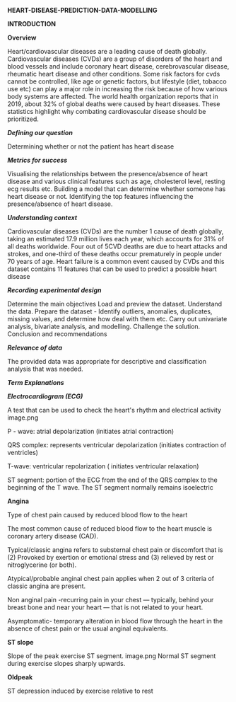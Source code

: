 **HEART-DISEASE-PREDICTION-DATA-MODELLING**


**INTRODUCTION**

**Overview**

Heart/cardiovascular diseases are a leading cause of death globally. Cardiovascular diseases (CVDs) are a group of disorders of the heart and blood vessels and include coronary heart disease, cerebrovascular disease, rheumatic heart disease and other conditions. Some risk factors for cvds cannot be controlled, like age or genetic factors, but lifestyle (diet, tobacco use etc) can play a major role in increasing the risk because of how various body systems are affected. The world health organization reports that in 2019, about 32% of global deaths were caused by heart diseases. These statistics highlight why combating cardiovascular disease should be prioritized.

***Defining our question***

Determining whether or not the patient has heart disease


***Metrics for success***

Visualising the relationships between the presence/absence of heart disease and various clinical features such as age, cholesterol level, resting ecg results etc.
Building a model that can determine whether someone has heart disease or not.
Identifying the top features influencing the presence/absence of heart disease.


***Understanding context***

Cardiovascular diseases (CVDs) are the number 1 cause of death globally, taking an estimated 17.9 million lives each year, which accounts for 31% of all deaths worldwide. Four out of 5CVD deaths are due to heart attacks and strokes, and one-third of these deaths occur prematurely in people under 70 years of age. Heart failure is a common event caused by CVDs and this dataset contains 11 features that can be used to predict a possible heart disease



***Recording experimental design***

Determine the main objectives
Load and preview the dataset.
Understand the data.
Prepare the dataset - Identify outliers, anomalies, duplicates, missing values, and determine how deal with them etc.
Carry out univariate analysis, bivariate analysis, and modelling.
Challenge the solution.
Conclusion and recommendations


***Relevance of data***

The provided data was appropriate for descriptive and classification analysis that was needed.

***Term Explanations***

***Electrocardiogram (ECG)***


A test that can be used to check the heart's rhythm and electrical activity image.png

P - wave: atrial depolarization (initiates atrial contraction)

QRS complex: represents ventricular depolarization (initiates contraction of ventricles)

T-wave: ventricular repolarization ( initiates ventricular relaxation)

ST segment: portion of the ECG from the end of the QRS complex to the beginning of the T wave. The ST segment normally remains isoelectric

**Angina**


Type of chest pain caused by reduced blood flow to the heart

The most common cause of reduced blood flow to the heart muscle is coronary artery disease (CAD).

Typical/classic angina refers to substernal chest pain or discomfort that is (2) Provoked by exertion or emotional stress and (3) relieved by rest or nitroglycerine (or both).

Atypical/probable anginal chest pain applies when 2 out of 3 criteria of classic angina are present.

Non anginal pain -recurring pain in your chest — typically, behind your breast bone and near your heart — that is not related to your heart.

Asymptomatic- temporary alteration in blood flow through the heart in the absence of chest pain or the usual anginal equivalents.

**ST slope**

Slope of the peak exercise ST segment. image.png
Normal ST segment during exercise slopes sharply upwards.

**Oldpeak**

ST depression induced by exercise relative to rest
